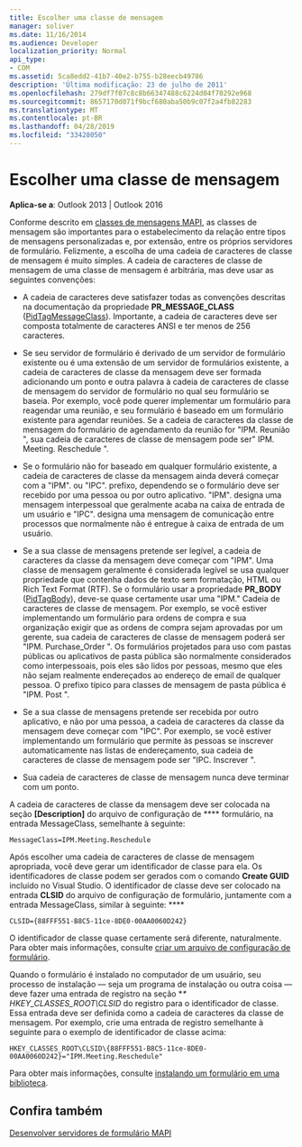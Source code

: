 ```yaml
---
title: Escolher uma classe de mensagem
manager: soliver
ms.date: 11/16/2014
ms.audience: Developer
localization_priority: Normal
api_type:
- COM
ms.assetid: 5ca8edd2-41b7-40e2-b755-b28eecb49786
description: 'Última modificação: 23 de julho de 2011'
ms.openlocfilehash: 279df7f07c8c8b66347488c6224d04f70292e968
ms.sourcegitcommit: 8657170d071f9bcf680aba50b9c07f2a4fb82283
ms.translationtype: MT
ms.contentlocale: pt-BR
ms.lasthandoff: 04/28/2019
ms.locfileid: "33428050"
---
```

# <a name="choosing-a-message-class"></a>Escolher uma classe de mensagem

  
  
**Aplica-se a**: Outlook 2013 | Outlook 2016 
  
Conforme descrito em [classes de mensagens MAPI](mapi-message-classes.md), as classes de mensagem são importantes para o estabelecimento da relação entre tipos de mensagens personalizadas e, por extensão, entre os próprios servidores de formulário. Felizmente, a escolha de uma cadeia de caracteres de classe de mensagem é muito simples. A cadeia de caracteres de classe de mensagem de uma classe de mensagem é arbitrária, mas deve usar as seguintes convenções:
  
- A cadeia de caracteres deve satisfazer todas as convenções descritas na documentação da propriedade **PR_MESSAGE_CLASS** ([PidTagMessageClass](pidtagmessageclass-canonical-property.md)). Importante, a cadeia de caracteres deve ser composta totalmente de caracteres ANSI e ter menos de 256 caracteres.
    
- Se seu servidor de formulário é derivado de um servidor de formulário existente ou é uma extensão de um servidor de formulários existente, a cadeia de caracteres de classe da mensagem deve ser formada adicionando um ponto e outra palavra à cadeia de caracteres de classe de mensagem do servidor de formulário no qual seu formulário se baseia. Por exemplo, você pode querer implementar um formulário para reagendar uma reunião, e seu formulário é baseado em um formulário existente para agendar reuniões. Se a cadeia de caracteres da classe de mensagem do formulário de agendamento da reunião for "IPM. Reunião ", sua cadeia de caracteres de classe de mensagem pode ser" IPM. Meeting. Reschedule ".
    
- Se o formulário não for baseado em qualquer formulário existente, a cadeia de caracteres de classe da mensagem ainda deverá começar com a "IPM". ou "IPC". prefixo, dependendo se o formulário deve ser recebido por uma pessoa ou por outro aplicativo. "IPM". designa uma mensagem interpessoal que geralmente acaba na caixa de entrada de um usuário e "IPC". designa uma mensagem de comunicação entre processos que normalmente não é entregue à caixa de entrada de um usuário.
    
- Se a sua classe de mensagens pretende ser legível, a cadeia de caracteres da classe da mensagem deve começar com "IPM". Uma classe de mensagem geralmente é considerada legível se usa qualquer propriedade que contenha dados de texto sem formatação, HTML ou Rich Text Format (RTF). Se o formulário usar a propriedade **PR_BODY** ([PidTagBody](pidtagbody-canonical-property.md)), deve-se quase certamente usar uma "IPM." Cadeia de caracteres de classe de mensagem. Por exemplo, se você estiver implementando um formulário para ordens de compra e sua organização exigir que as ordens de compra sejam aprovadas por um gerente, sua cadeia de caracteres de classe de mensagem poderá ser "IPM. Purchase_Order ". Os formulários projetados para uso com pastas públicas ou aplicativos de pasta pública são normalmente considerados como interpessoais, pois eles são lidos por pessoas, mesmo que eles não sejam realmente endereçados ao endereço de email de qualquer pessoa. O prefixo típico para classes de mensagem de pasta pública é "IPM. Post ". 
    
- Se a sua classe de mensagens pretende ser recebida por outro aplicativo, e não por uma pessoa, a cadeia de caracteres da classe da mensagem deve começar com "IPC". Por exemplo, se você estiver implementando um formulário que permite às pessoas se inscrever automaticamente nas listas de endereçamento, sua cadeia de caracteres de classe de mensagem pode ser "IPC. Inscrever ".
    
- Sua cadeia de caracteres de classe de mensagem nunca deve terminar com um ponto.
    
A cadeia de caracteres de classe da mensagem deve ser colocada na seção **[Description]** do arquivo de configuração de **** formulário, na entrada MessageClass, semelhante à seguinte: 
  
 `MessageClass=IPM.Meeting.Reschedule`
  
Após escolher uma cadeia de caracteres de classe de mensagem apropriada, você deve gerar um identificador de classe para ela. Os identificadores de classe podem ser gerados com o comando **Create GUID** incluído no Visual Studio. O identificador de classe deve ser colocado na entrada **CLSID** do arquivo de configuração de formulário, juntamente com a entrada MessageClass, similar à seguinte: **** 
  
 `CLSID={88FFF551-B8C5-11ce-8DE0-00AA0060D242}`
  
O identificador de classe quase certamente será diferente, naturalmente. Para obter mais informações, consulte [criar um arquivo de configuração de formulário](creating-a-form-configuration-file.md).
  
Quando o formulário é instalado no computador de um usuário, seu processo de instalação — seja um programa de instalação ou outra coisa — deve fazer uma entrada de registro na seção **\* HKEY_CLASSES_ROOT\CLSID* do registro para o identificador de classe. Essa entrada deve ser definida como a cadeia de caracteres da classe de mensagem. Por exemplo, crie uma entrada de registro semelhante à seguinte para o exemplo de identificador de classe acima: 
  
 `HKEY_CLASSES_ROOT\CLSID\{88FFF551-B8C5-11ce-8DE0-00AA0060D242}="IPM.Meeting.Reschedule"`
  
Para obter mais informações, consulte [instalando um formulário em uma biblioteca](installing-a-form-into-a-library.md).
  
## <a name="see-also"></a>Confira também



[Desenvolver servidores de formulário MAPI](developing-mapi-form-servers.md)

